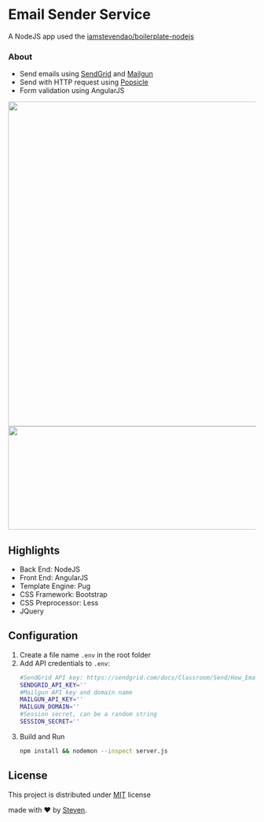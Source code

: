 # Email Sender Service
A NodeJS app used the [iamstevendao/boilerplate-nodejs](https://github.com/iamstevendao/boilerplate-nodejs)

### About
- Send emails using [SendGrid](https://sendgrid.com) and [Mailgun](https://www.mailgun.com/)
- Send with HTTP request using [Popsicle](https://github.com/blakeembrey/popsicle)
- Form validation using AngularJS

<p align="center">
  <img src="https://ncexfa.bn1302.livefilestore.com/y4mwcQJFgjeav0XgwM5ZVeuHxVzJCNyxXW0mlbRuf3Efyx1WRndZKNpm22zWri0a9_UgTtRDSJ8RzLTqkZLqFzPjNsONwqMpwY9EAcj8UjGvbJXfz3LSlpOAnOjbAtqEtpTqJ69wbGvw4bxVP2GDFTLna0zUduWhb9ouxBdHRDCFORFCHsblPv_5uXGSC9I-4poOQhwKs_tl8I8evufT2q7UQ?width=1024&height=660&cropmode=none" width="1024" height="660" />
  <img src="https://nceafa.bn1302.livefilestore.com/y4m7AvFoWOP7pig_QJw7RCl2RIbdFhVf2PTdL9IEFV8Z-Vi_li8BAgmY4I9cAMQZ4K3ABXbMzNEFxw4ZOkMQsjg2rShIebqCwQYLhhFSNipWhP97IIB52vsjndVyhESpltEGaBvP-IdXPp3-4Qp2p3dMSElfFeQFGOWAoGT41s4nzr6oZMV1sSp1c-J19KTC2DVvde9B7soq7nM5agdh4Yh8Q?width=1024&height=210&cropmode=none" width="1024" height="210" />
</p>

## Highlights
- Back End: NodeJS
- Front End: AngularJS
- Template Engine: Pug
- CSS Framework: Bootstrap
- CSS Preprocessor: Less
- JQuery

## Configuration
1. Create a file name `.env` in the root folder
2. Add API credentials to `.env`:
   ```bash
   #SendGrid API key: https://sendgrid.com/docs/Classroom/Send/How_Emails_Are_Sent/api_keys.html
   SENDGRID_API_KEY=''
   #Mailgun API key and domain name
   MAILGUN_API_KEY=''
   MAILGUN_DOMAIN=''
   #Session secret, can be a random string
   SESSION_SECRET=''
   ```
3. Build and Run
   ```bash
   npm install && nodemon --inspect server.js
   ```

## License
This project is distributed under [MIT](https://github.com/blakeembrey/popsicle/blob/master/LICENSE) license

made with &#x2764; by [Steven](https://github.com/iamstevendao).